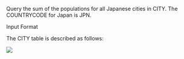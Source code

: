 Query the sum of the populations for all Japanese cities in CITY. The COUNTRYCODE for Japan is JPN.

Input Format

The CITY table is described as follows:

![](https://s3.amazonaws.com/hr-challenge-images/8137/1449729804-f21d187d0f-CITY.jpg)
